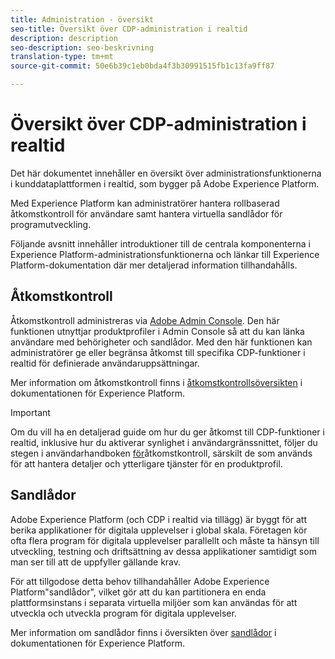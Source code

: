 ```yaml
---
title: Administration - översikt
seo-title: Översikt över CDP-administration i realtid
description: description
seo-description: seo-beskrivning
translation-type: tm+mt
source-git-commit: 50e6b39c1eb0bda4f3b30991515fb1c13fa9ff87

---
```



# Översikt över CDP-administration i realtid

Det här dokumentet innehåller en översikt över administrationsfunktionerna i kunddataplattformen i realtid, som bygger på Adobe Experience Platform.

Med Experience Platform kan administratörer hantera rollbaserad åtkomstkontroll för användare samt hantera virtuella sandlådor för programutveckling.

Följande avsnitt innehåller introduktioner till de centrala komponenterna i Experience Platform-administrationsfunktionerna och länkar till Experience Platform-dokumentation där mer detaljerad information tillhandahålls.

## Åtkomstkontroll

Åtkomstkontroll administreras via [Adobe Admin Console](http://adminconsole.adobe.com). Den här funktionen utnyttjar produktprofiler i Admin Console så att du kan länka användare med behörigheter och sandlådor. Med den här funktionen kan administratörer ge eller begränsa åtkomst till specifika CDP-funktioner i realtid för definierade användaruppsättningar.

Mer information om åtkomstkontroll finns i [åtkomstkontrollsöversikten](../../access-control/home.md) i dokumentationen för Experience Platform.

>[!IMPORTANT]
>Om du vill ha en detaljerad guide om hur du ger åtkomst till CDP-funktioner i realtid, inklusive hur du aktiverar synlighet i användargränssnittet, följer du stegen i användarhandboken [för](../../access-control/ui/overview.md)åtkomstkontroll, särskilt de som används för att hantera detaljer och ytterligare tjänster för en produktprofil.

## Sandlådor

Adobe Experience Platform (och CDP i realtid via tillägg) är byggt för att berika applikationer för digitala upplevelser i global skala. Företagen kör ofta flera program för digitala upplevelser parallellt och måste ta hänsyn till utveckling, testning och driftsättning av dessa applikationer samtidigt som man ser till att de uppfyller gällande krav.

För att tillgodose detta behov tillhandahåller Adobe Experience Platform&quot;sandlådor&quot;, vilket gör att du kan partitionera en enda plattformsinstans i separata virtuella miljöer som kan användas för att utveckla och utveckla program för digitala upplevelser.

Mer information om sandlådor finns i översikten över [sandlådor](../../sandboxes/home.md) i dokumentationen för Experience Platform.